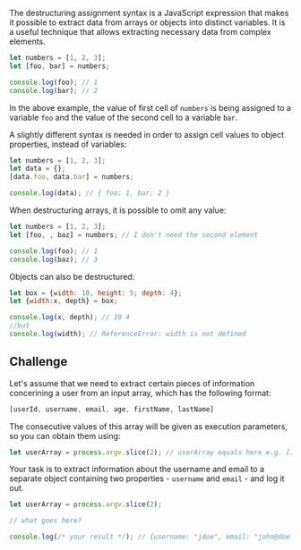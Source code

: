 The destructuring assignment syntax is a JavaScript expression that makes it possible to extract data from arrays or objects into distinct variables. It is a useful technique that allows extracting necessary data from complex elements.

```js
let numbers = [1, 2, 3];
let [foo, bar] = numbers;

console.log(foo); // 1
console.log(bar); // 2
```

In the above example, the value of first cell of `numbers` is being assigned to a variable `foo` and the value of the second cell to a variable `bar`. 

A slightly different syntax is needed in order to assign cell values to object properties, instead of variables:

```js
let numbers = [1, 2, 3];
let data = {};
[data.foo, data.bar] = numbers;

console.log(data); // { foo: 1, bar: 2 }
```

When destructuring arrays, it is possible to omit any value:

```js
let numbers = [1, 2, 3];
let [foo, , baz] = numbers; // I don't need the second element

console.log(foo); // 1
console.log(baz); // 3
```

Objects can also be destructured:

```js
let box = {width: 10, height: 5; depth: 4};
let {width:x, depth} = box;

console.log(x, depth); // 10 4
//but
console.log(width); // ReferenceError: width is not defined
```

## Challenge

Let's assume that we need to extract certain pieces of information concerining a user from an input array, which has the following format:

```js
[userId, username, email, age, firstName, lastName]
```

The consecutive values of this array will be given as execution parameters, so you can obtain them using:
```js
let userArray = process.argv.slice(2); // userArray equals here e.g. [1, "jdoe", "jdoe@example.com", "John", "Doe"]
```

Your task is to extract information about the username and email to a separate object containing two properties - `username` and `email` - and log it out.

```js
let userArray = process.argv.slice(2);

// what goes here?

console.log(/* your result */); // {username: "jdoe", email: "john@doe.com"}
```
